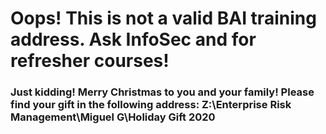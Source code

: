 # Oops! This is not a valid BAI training address. Ask InfoSec and for refresher courses! 
### Just kidding! Merry Christmas to you and your family! Please find your gift in the following address: Z:\Enterprise Risk Management\Miguel G\Holiday Gift 2020 
